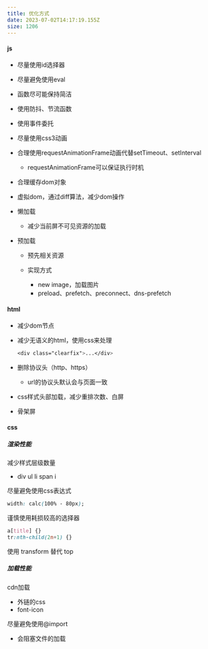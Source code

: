 ```yaml
---
title: 优化方式
date: 2023-07-02T14:17:19.155Z
size: 1206
---
```

#### js

- 尽量使用id选择器
- 尽量避免使用eval
- 函数尽可能保持简洁
- 使用防抖、节流函数
- 使用事件委托
- 尽量使用css3动画
- 合理使用requestAnimationFrame动画代替setTimeout、setInterval
  - requestAnimationFrame可以保证执行时机
- 合理缓存dom对象
- 虚拟dom，通过diff算法，减少dom操作
- 懒加载
  - 减少当前屏不可见资源的加载

- 预加载
  - 预先相关资源
  - 实现方式

    - new image，加载图片
    - preload、prefetch、preconnect、dns-prefetch

#### html

- 减少dom节点

- 减少无语义的html，使用css来处理

  ```scss
  <div class="clearfix">...</div>
  ```

- 删除协议头（http、https）

  - url的协议头默认会与页面一致

- css样式头部加载，减少重排次数、白屏

- 骨架屏

#### css

##### 渲染性能

减少样式层级数量

- div ul li span i

尽量避免使用css表达式

```css
width: calc(100% - 80px);
```

谨慎使用耗损较高的选择器

```css
a[title] {}
tr:nth-child(2n+1) {}
```

使用 transform 替代 top

##### 加载性能

cdn加载

- 外链的css
- font-icon

尽量避免使用@import
- 会阻塞文件的加载


